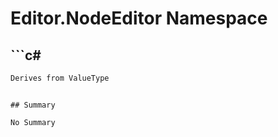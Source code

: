 # Editor.NodeEditor Namespace

## ```c#
```c#
Derives from ValueType
```
```

## Summary

No Summary
